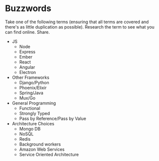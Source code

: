 # Buzzwords

Take one of the following terms (ensuring that all terms are covered and there's as little duplication as possible). Research the term to see what you can find online. Share.

* JS
    * Node
    * Express
    * Ember
    * React
    * Angular
    * Electron
* Other Frameworks
    * Django/Python
    * Phoenix/Elixir
    * Spring/Java
    * Mux/Go
* General Programming
    * Functional
    * Strongly Typed
    * Pass by Reference/Pass by Value
* Architecture Choices
    * Mongo DB
    * NoSQL
    * Redis
    * Background workers
    * Amazon Web Services
    * Service Oriented Architecture
